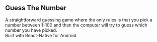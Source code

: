 ## Guess The Number
A straightforward guessing game where the only rules is that you pick a number between 1-100 and then the computer will try to guess which number you have picked.
<br>Built with React-Native for Android